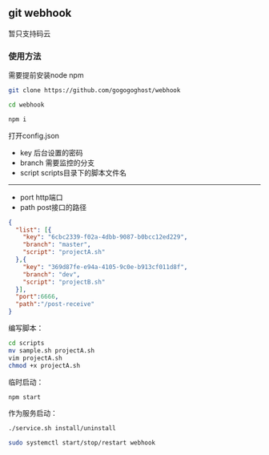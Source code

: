 ## git webhook

暂只支持码云

### 使用方法

需要提前安装node npm

```bash
git clone https://github.com/gogogoghost/webhook

cd webhook

npm i
```

打开config.json

- key 后台设置的密码
- branch 需要监控的分支
- script scripts目录下的脚本文件名
---
- port http端口
- path post接口的路径

```json
{
  "list": [{
    "key": "6cbc2339-f02a-4dbb-9087-b0bcc12ed229",
    "branch": "master",
    "script": "projectA.sh"
  },{
    "key": "369d87fe-e94a-4105-9c0e-b913cf011d8f",
    "branch": "dev",
    "script": "projectB.sh"
  }],
  "port":6666,
  "path":"/post-receive"
}

```

编写脚本：
```bash
cd scripts
mv sample.sh projectA.sh
vim projectA.sh
chmod +x projectA.sh
```

临时启动：

```bash
npm start
```

作为服务启动：
```bash
./service.sh install/uninstall

sudo systemctl start/stop/restart webhook
```
